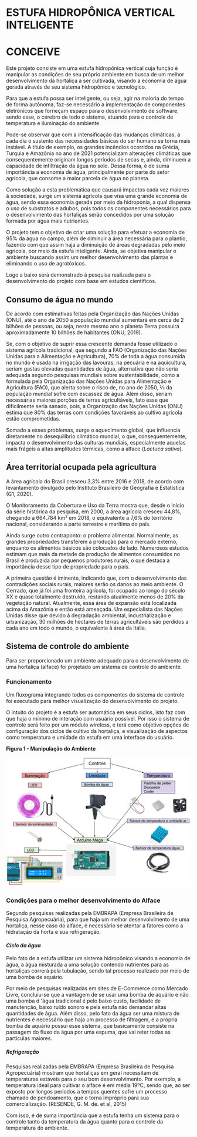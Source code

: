 # **ESTUFA HIDROPÔNICA VERTICAL INTELIGENTE**
# **CONCEIVE**

Este projeto consiste em uma estufa hidropônica vertical cuja função é manipular as condições de seu próprio ambiente em busca de um melhor desenvolvimento da hortaliça a ser cultivada, visando a economia de água gerada através de seu sistema hidropônico e tecnológico.

Para que a estufa possa ser inteligente, ou seja, agir na maioria do tempo de forma autônoma, faz-se necessário a implementação de componentes eletrônicos que forneçam espaço para o desenvolvimento de software, sendo esse, o cérebro de todo o sistema, atuando para o controle de temperatura e iluminação do ambiente.

Pode-se observar que com a intensificação das mudanças climáticas, a cada dia o sustento das necessidades básicas do ser humano se torna mais instável. A título de exemplo, os grandes incêndios ocorridos na Grécia, Turquia e Amazônia no ano de 2021 potencializam alterações climáticas que consequentemente originam longos períodos de secas e, ainda, diminuem a capacidade de infiltração da água no solo. Dessa forma, é de suma importância a economia de água, principalmente por parte do setor agrícola, que consome a maior parcela de água no planeta.

Como solução a esta problemática que causará impactos cada vez maiores à sociedade, surge um sistema agrícola que visa uma grande economia de água, sendo essa economia gerada por meio da hidroponia, a qual dispensa o uso de substratos e adubos, pois todos os componentes necessários para o desenvolvimento das hortaliças serão concedidos por uma solução formada por água mais nutrientes.

O projeto tem o objetivo de criar uma solução para efetuar a economia de 95% da água no campo, além de diminuir a área necessária para o plantio, fazendo com que assim haja a diminuição de áreas degradadas pelo meio agrícola, por meio da estufa inteligente. Ainda, se objetiva manipular o ambiente buscando assim um melhor desenvolvimento das plantas e eliminando o uso de agrotóxicos.



Logo a baixo será demonstrado à pesquisa realizada para o desenvolvimento do projeto com base em estudos científicos.

## **Consumo de água no mundo**

De acordo com estimativas feitas pela Organização das Nações Unidas (ONU), até o ano de 2050 a população mundial aumentará em cerca de 2 bilhões de pessoas, ou seja, neste mesmo ano o planeta Terra possuirá aproximadamente 10 bilhões de habitantes (ONU, 2019).

Se, com o objetivo de suprir essa crescente demanda fosse utilizado o sistema agrícola tradicional, que segundo a FAO (Organização das Nações Unidas para a Alimentação e Agricultura), 70% de toda a água consumida no mundo é usada na irrigação das lavouras, na pecuária e na aquicultura, seriam gastas elevadas quantidades de água, alternativa que não seria adequada segundo pesquisas mundiais sobre sustentabilidade, como a formulada pela Organização das Nações Unidas para Alimentação e Agricultura (FAO), que alerta sobre o risco de, no ano de 2050, 2⁄3 da população mundial sofre com escassez de água. Além disso, seriam necessárias maiores porções de terras agricultáveis, fato esse que dificilmente seria sanado, pois, a Organização das Nações Unidas (ONU) estima que 80% das terras com condições favoráveis ao cultivo agrícola estão comprometidas.

Somado a esses problemas, surge o aquecimento global, que influencia diretamente no desequilíbrio climático mundial, o que, consequentemente, impacta o desenvolvimento das culturas mundiais, especialmente aquelas mais frágeis a altas amplitudes térmicas, como a alface (_Lactuca sativa_).

## **Área territorial ocupada pela agricultura**

A área agrícola do Brasil cresceu 3,3% entre 2016 e 2018, de acordo com levantamento divulgado pelo Instituto Brasileiro de Geografia e Estatística (G1, 2020).

O Monitoramento da Cobertura e Uso da Terra mostra que, desde o início da série histórica da pesquisa, em 2000, a área agrícola cresceu 44,8%, chegando a 664.784 km² em 2018, o equivalente a 7,6% do território nacional, considerando a parte terrestre e marítima do país.

Ainda surge outro contraponto: o problema alimentar. Normalmente, as grandes propriedades transferem a produção para o mercado externo, enquanto os alimentos básicos são colocados de lado. Numerosos estudos estimam que mais da metade da produção de alimentos consumidos no Brasil é produzida por pequenos produtores rurais, o que destaca a importância desse tipo de propriedade para o país.

A primeira questão é iminente, indicando que, com o desenvolvimento das contradições sociais rurais, maiores serão os danos ao meio ambiente. O Cerrado, que já foi uma fronteira agrícola, foi ocupado ao longo do século XX e quase totalmente destruído, restando atualmente menos de 20% da vegetação natural. Atualmente, essa área de expansão está localizada acima da Amazônia e então está ameaçada.
Um especialista das Nações Unidas disse que devido à degradação ambiental, industrialização e urbanização, 30 milhões de hectares de terras agricultáveis ​​são perdidos a cada ano em todo o mundo, o equivalente à área da Itália.

## **Sistema de controle do ambiente**

Para ser proporcionado um ambiente adequado para o desenvolvimento de uma hortaliça (alface) foi projetado um sistema de controle do ambiente.

### Funcionamento

Um fluxograma integrando todos os componentes do sistema de controle foi executado para melhor visualização do desenvolvimento do projeto.

O intuito do projeto é a estufa ser automática em seus ciclos, isto faz com que haja o mínimo de interação com usuário possível. Por isso o sistema de controle será feito por um módulo wireless, e terá como objetivo opções de configuração dos ciclos de cultivo da hortaliça, e visualização de aspectos como temperatura e umidade da estufa em uma interface do usuário.

**Figura 1 - Manipulação do Ambiente**

![](img.png)

### Condições para o melhor desenvolvimento do Alface

Segundo pesquisas realizadas pela EMBRAPA (Empresa Brasileira de Pesquisa Agropecuária), para que haja um melhor desenvolvimento de uma hortaliça, nesse caso do alface, é necessário se atentar a fatores como a hidratação da horta e sua refrigeração.

#### _Ciclo da água_

Pelo fato de a estufa utilizar um sistema hidropônico visando a economia de água, a água misturada a uma solução contendo nutrientes para as hortaliças correrá pela tubulação, sendo tal processo realizado por meio de uma bomba de aquário.

Por meio de pesquisas realizadas em sites de E-Commerce como Mercado Livre, concluiu-se que a vantagem de se usar uma bomba de aquário e não uma bomba d 'água tradicional é pelo baixo custo, facilidade de manutenção, baixo ruído sonoro e pela estufa não demandar altas quantidades de água. Além disso, pelo fato da água ser uma mistura de nutrientes é necessário que haja um processo de filtragem, e a própria bomba de aquário possui esse sistema, que basicamente consiste na passagem do fluxo da água por uma espuma, que vai reter todas as partículas maiores.

##### _Refrigeração_

Pesquisas realizadas pela EMBRAPA (Empresa Brasileira de Pesquisa Agropecuária) mostram que hortaliças em geral necessitam de temperaturas estáveis para o seu bom desenvolvimento. Por exemplo, a temperatura ideal para cultivar o alface é em média 19ºC, sendo que, ao ser exposto por longos períodos a tempos quentes sofre um processo chamado de pendoamento, que o torna impróprio para sua comercialização. (RESENDE, G. M. de. et al, 2015)

Com isso, é de suma importância que a estufa tenha um sistema para o controle tanto da temperatura da água quanto para o controle da temperatura do ambiente.